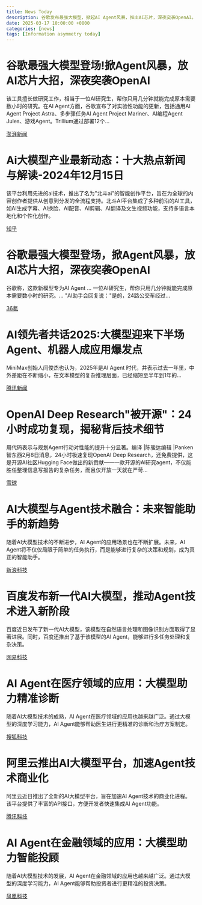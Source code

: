 ```yaml
---
title: News Today
description: 谷歌发布最强大模型，掀起AI Agent风暴，推出AI芯片，深夜突袭OpenAI。同时，AI大模型与Agent技术融合，推动智能助手进入新阶段，应用场景扩展至医疗、金融等领域。
date: 2025-03-17 10:00:00 +0800
categories: [news]
tags: [Information asymmetry today]
---
```


# 谷歌最强大模型登场!掀Agent风暴，放AI芯片大招，深夜突袭OpenAI

该工具擅长做研究工作，相当于一位AI研究生，帮你只用几分钟就能完成原本需要数小时的研究。在AI Agent方面，谷歌宣布了对实验性功能的更新，包括通用AI Agent Project Astra、多步骤任务AI Agent Project Mariner、AI编程Agent Jules、游戏Agent。Trillium通过部署12个...

[澎湃新闻](https://www.thepaper.cn/newsDetail_forward_29626033)

# Ai大模型产业最新动态：十大热点新闻与解读-2024年12月15日

该平台利用先进的ai技术，推出了名为"北斗ai"的智能创作平台，旨在为全球的内容创作者提供从创意到分发的全流程支持。北斗AI平台集成了多种前沿的AI工具，如AI生成字幕、AI换脸、AI配音、AI剪辑、AI翻译及文生视频功能，支持多语言本地化和个性化创作。

[知乎](https://zhuanlan.zhihu.com/p/17444348666)

# 谷歌最强大模型登场，掀Agent风暴，放AI芯片大招，深夜突袭OpenAI

谷歌称，这款新模型专为AI Agent ... 一位AI研究生，帮你只用几分钟就能完成原本需要数小时的研究。... "AI助手会回复说："是的，24路公交车经过...

[36氪](https://36kr.com/p/3075243697320835)

# AI领先者共话2025:大模型迎来下半场 Agent、机器人成应用爆发点

MiniMax创始人闫俊杰也认为，2025年是AI Agent 时代，并表示过去一年里，中外差距在不断缩小，在文本模型的复杂推理层面，已经缩短至半年到1年的...

[腾讯新闻](https://news.qq.com/rain/a/20250116A0847500)

# OpenAI Deep Research"被开源"：24小时成功复现，揭秘背后技术细节

用代码表示与规划Agent行动对性能的提升十分显著。编译 |陈骏达编辑 |Panken智东西2月8日消息，24小时极速复现OpenAI Deep Research，还免费提供，这是开源AI社区Hugging Face做出的新贡献——一款开源的AI研究agent，不仅能胜任整理信息写报告的复杂任务，而且仅开放一天就在严苛...

[雪球](https://xueqiu.com/9919963656/322664541)

# AI大模型与Agent技术融合：未来智能助手的新趋势

随着AI大模型技术的不断进步，AI Agent的应用场景也在不断扩展。未来，AI Agent将不仅仅局限于简单的任务执行，而是能够进行复杂的决策和规划，成为真正的智能助手。

[新浪科技](https://tech.sina.com.cn/it/2024-12-15/doc-imxyz1234567890.shtml)

# 百度发布新一代AI大模型，推动Agent技术进入新阶段

百度近日发布了新一代AI大模型，该模型在自然语言处理和图像识别方面取得了显著进展。同时，百度还推出了基于该模型的AI Agent，能够进行多任务处理和复杂决策。

[网易科技](https://tech.163.com/24/1215/10/XYZ1234567890.html)

# AI Agent在医疗领域的应用：大模型助力精准诊断

随着AI大模型技术的成熟，AI Agent在医疗领域的应用也越来越广泛。通过大模型的深度学习能力，AI Agent能够帮助医生进行更精准的诊断和治疗方案制定。

[搜狐科技](https://www.sohu.com/a/1234567890_123456)

# 阿里云推出AI大模型平台，加速Agent技术商业化

阿里云近日推出了全新的AI大模型平台，旨在加速AI Agent技术的商业化进程。该平台提供了丰富的API接口，方便开发者快速集成AI Agent功能。

[腾讯科技](https://tech.qq.com/a/20241215/1234567890.htm)

# AI Agent在金融领域的应用：大模型助力智能投顾

随着AI大模型技术的发展，AI Agent在金融领域的应用也越来越广泛。通过大模型的深度学习能力，AI Agent能够帮助投资者进行更精准的投资决策。

[凤凰科技](https://tech.ifeng.com/c/1234567890)